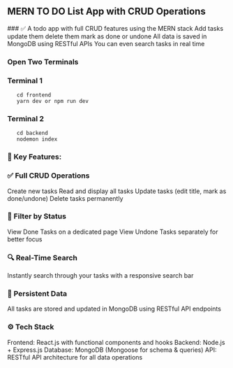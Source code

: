﻿## MERN TO DO List App with CRUD Operations

﻿### ✅ A todo app with full CRUD features using the MERN stack
Add tasks update them delete them mark as done or undone
All data is saved in MongoDB using RESTful APIs
You can even search tasks in real time

### Open Two Terminals

### Terminal 1
```
   cd frontend
   yarn dev or npm run dev

```
### Terminal 2
```
   cd backend
   nodemon index
```

### 🔑 Key Features:

### ✅ Full CRUD Operations
Create new tasks
Read and display all tasks
Update tasks (edit title, mark as done/undone)
Delete tasks permanently

### 📁 Filter by Status
View Done Tasks on a dedicated page
View Undone Tasks separately for better focus

### 🔍 Real-Time Search
Instantly search through your tasks with a responsive search bar

### 💾 Persistent Data
All tasks are stored and updated in MongoDB using RESTful API endpoints

### ⚙ Tech Stack
Frontend: React.js with functional components and hooks
Backend: Node.js + Express.js
Database: MongoDB (Mongoose for schema & queries)
API: RESTful API architecture for all data operations
